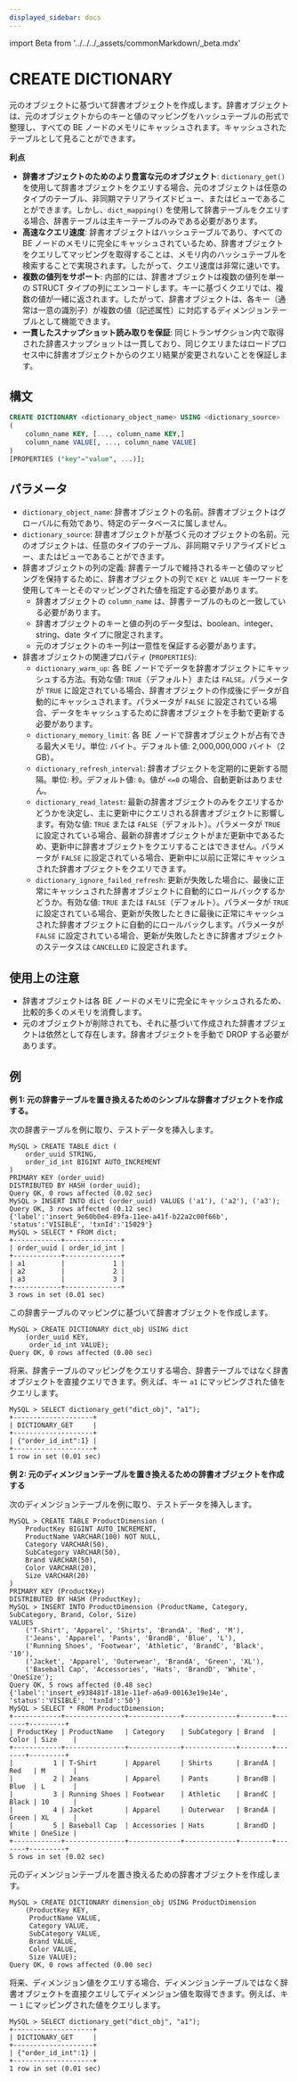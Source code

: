 ```yaml
---
displayed_sidebar: docs
---
```


import Beta from '../../../_assets/commonMarkdown/_beta.mdx'

# CREATE DICTIONARY

<Beta />

元のオブジェクトに基づいて辞書オブジェクトを作成します。辞書オブジェクトは、元のオブジェクトからのキーと値のマッピングをハッシュテーブルの形式で整理し、すべての BE ノードのメモリにキャッシュされます。キャッシュされたテーブルとして見ることができます。

**利点**

- **辞書オブジェクトのためのより豊富な元のオブジェクト**: `dictionary_get()` を使用して辞書オブジェクトをクエリする場合、元のオブジェクトは任意のタイプのテーブル、非同期マテリアライズドビュー、またはビューであることができます。しかし、`dict_mapping()` を使用して辞書テーブルをクエリする場合、辞書テーブルは主キーテーブルのみである必要があります。
- **高速なクエリ速度**: 辞書オブジェクトはハッシュテーブルであり、すべての BE ノードのメモリに完全にキャッシュされているため、辞書オブジェクトをクエリしてマッピングを取得することは、メモリ内のハッシュテーブルを検索することで実現されます。したがって、クエリ速度は非常に速いです。
- **複数の値列をサポート**: 内部的には、辞書オブジェクトは複数の値列を単一の STRUCT タイプの列にエンコードします。キーに基づくクエリでは、複数の値が一緒に返されます。したがって、辞書オブジェクトは、各キー（通常は一意の識別子）が複数の値（記述属性）に対応するディメンジョンテーブルとして機能できます。
- **一貫したスナップショット読み取りを保証**: 同じトランザクション内で取得された辞書スナップショットは一貫しており、同じクエリまたはロードプロセス中に辞書オブジェクトからのクエリ結果が変更されないことを保証します。

## 構文

```SQL
CREATE DICTIONARY <dictionary_object_name> USING <dictionary_source>
(
    column_name KEY, [..., column_name KEY,]
    column_name VALUE[, ..., column_name VALUE]
)
[PROPERTIES ("key"="value", ...)];
```

## パラメータ

- `dictionary_object_name`: 辞書オブジェクトの名前。辞書オブジェクトはグローバルに有効であり、特定のデータベースに属しません。
- `dictionary_source`: 辞書オブジェクトが基づく元のオブジェクトの名前。元のオブジェクトは、任意のタイプのテーブル、非同期マテリアライズドビュー、またはビューであることができます。
- 辞書オブジェクトの列の定義: 辞書テーブルで維持されるキーと値のマッピングを保持するために、辞書オブジェクトの列で `KEY` と `VALUE` キーワードを使用してキーとそのマッピングされた値を指定する必要があります。
  - 辞書オブジェクトの `column_name` は、辞書テーブルのものと一致している必要があります。
  - 辞書オブジェクトのキーと値の列のデータ型は、boolean、integer、string、date タイプに限定されます。
  - 元のオブジェクトのキー列は一意性を保証する必要があります。
- 辞書オブジェクトの関連プロパティ (`PROPERTIES`):
  - `dictionary_warm_up`: 各 BE ノードでデータを辞書オブジェクトにキャッシュする方法。有効な値: `TRUE`（デフォルト）または `FALSE`。パラメータが `TRUE` に設定されている場合、辞書オブジェクトの作成後にデータが自動的にキャッシュされます。パラメータが `FALSE` に設定されている場合、データをキャッシュするために辞書オブジェクトを手動で更新する必要があります。
  - `dictionary_memory_limit`: 各 BE ノードで辞書オブジェクトが占有できる最大メモリ。単位: バイト。デフォルト値: 2,000,000,000 バイト（2 GB）。
  - `dictionary_refresh_interval`: 辞書オブジェクトを定期的に更新する間隔。単位: 秒。デフォルト値: `0`。値が `<=0` の場合、自動更新はありません。
  - `dictionary_read_latest`: 最新の辞書オブジェクトのみをクエリするかどうかを決定し、主に更新中にクエリされる辞書オブジェクトに影響します。有効な値: `TRUE` または `FALSE`（デフォルト）。パラメータが `TRUE` に設定されている場合、最新の辞書オブジェクトがまだ更新中であるため、更新中に辞書オブジェクトをクエリすることはできません。パラメータが `FALSE` に設定されている場合、更新中に以前に正常にキャッシュされた辞書オブジェクトをクエリできます。
  - `dictionary_ignore_failed_refresh`: 更新が失敗した場合に、最後に正常にキャッシュされた辞書オブジェクトに自動的にロールバックするかどうか。有効な値: `TRUE` または `FALSE`（デフォルト）。パラメータが `TRUE` に設定されている場合、更新が失敗したときに最後に正常にキャッシュされた辞書オブジェクトに自動的にロールバックします。パラメータが `FALSE` に設定されている場合、更新が失敗したときに辞書オブジェクトのステータスは `CANCELLED` に設定されます。

## 使用上の注意

- 辞書オブジェクトは各 BE ノードのメモリに完全にキャッシュされるため、比較的多くのメモリを消費します。
- 元のオブジェクトが削除されても、それに基づいて作成された辞書オブジェクトは依然として存在します。辞書オブジェクトを手動で DROP する必要があります。

## 例

**例 1: 元の辞書テーブルを置き換えるためのシンプルな辞書オブジェクトを作成する。**

次の辞書テーブルを例に取り、テストデータを挿入します。

```Plain
MySQL > CREATE TABLE dict (
    order_uuid STRING,
    order_id_int BIGINT AUTO_INCREMENT 
)
PRIMARY KEY (order_uuid)
DISTRIBUTED BY HASH (order_uuid);
Query OK, 0 rows affected (0.02 sec)
MySQL > INSERT INTO dict (order_uuid) VALUES ('a1'), ('a2'), ('a3');
Query OK, 3 rows affected (0.12 sec)
{'label':'insert_9e60b0e4-89fa-11ee-a41f-b22a2c00f66b', 'status':'VISIBLE', 'txnId':'15029'}
MySQL > SELECT * FROM dict;
+------------+--------------+
| order_uuid | order_id_int |
+------------+--------------+
| a1         |            1 |
| a2         |            2 |
| a3         |            3 |
+------------+--------------+
3 rows in set (0.01 sec)
```

この辞書テーブルのマッピングに基づいて辞書オブジェクトを作成します。

```Plain
MySQL > CREATE DICTIONARY dict_obj USING dict
    (order_uuid KEY,
     order_id_int VALUE);
Query OK, 0 rows affected (0.00 sec)
```

将来、辞書テーブルのマッピングをクエリする場合、辞書テーブルではなく辞書オブジェクトを直接クエリできます。例えば、キー `a1` にマッピングされた値をクエリします。

```Plain
MySQL > SELECT dictionary_get("dict_obj", "a1");
+--------------------+
| DICTIONARY_GET     |
+--------------------+
| {"order_id_int":1} |
+--------------------+
1 row in set (0.01 sec)
```

**例 2: 元のディメンジョンテーブルを置き換えるための辞書オブジェクトを作成する**

次のディメンジョンテーブルを例に取り、テストデータを挿入します。

```Plain
MySQL > CREATE TABLE ProductDimension (
    ProductKey BIGINT AUTO_INCREMENT,
    ProductName VARCHAR(100) NOT NULL,
    Category VARCHAR(50),
    SubCategory VARCHAR(50),
    Brand VARCHAR(50),
    Color VARCHAR(20),
    Size VARCHAR(20)
)
PRIMARY KEY (ProductKey)
DISTRIBUTED BY HASH (ProductKey);
MySQL > INSERT INTO ProductDimension (ProductName, Category, SubCategory, Brand, Color, Size)
VALUES
    ('T-Shirt', 'Apparel', 'Shirts', 'BrandA', 'Red', 'M'),
    ('Jeans', 'Apparel', 'Pants', 'BrandB', 'Blue', 'L'),
    ('Running Shoes', 'Footwear', 'Athletic', 'BrandC', 'Black', '10'),
    ('Jacket', 'Apparel', 'Outerwear', 'BrandA', 'Green', 'XL'),
    ('Baseball Cap', 'Accessories', 'Hats', 'BrandD', 'White', 'OneSize');
Query OK, 5 rows affected (0.48 sec)
{'label':'insert_e938481f-181e-11ef-a6a9-00163e19e14e', 'status':'VISIBLE', 'txnId':'50'}
MySQL > SELECT * FROM ProductDimension;
+------------+---------------+-------------+-------------+--------+-------+---------+
| ProductKey | ProductName   | Category    | SubCategory | Brand  | Color | Size    |
+------------+---------------+-------------+-------------+--------+-------+---------+
|          1 | T-Shirt       | Apparel     | Shirts      | BrandA | Red   | M       |
|          2 | Jeans         | Apparel     | Pants       | BrandB | Blue  | L       |
|          3 | Running Shoes | Footwear    | Athletic    | BrandC | Black | 10      |
|          4 | Jacket        | Apparel     | Outerwear   | BrandA | Green | XL      |
|          5 | Baseball Cap  | Accessories | Hats        | BrandD | White | OneSize |
+------------+---------------+-------------+-------------+--------+-------+---------+
5 rows in set (0.02 sec)
```

元のディメンジョンテーブルを置き換えるための辞書オブジェクトを作成します。

```Plain
MySQL > CREATE DICTIONARY dimension_obj USING ProductDimension 
    (ProductKey KEY,
     ProductName VALUE,
     Category VALUE,
     SubCategory VALUE,
     Brand VALUE,
     Color VALUE,
     Size VALUE);
Query OK, 0 rows affected (0.00 sec)
```

将来、ディメンジョン値をクエリする場合、ディメンジョンテーブルではなく辞書オブジェクトを直接クエリしてディメンジョン値を取得できます。例えば、キー `1` にマッピングされた値をクエリします。

```Plain
MySQL > SELECT dictionary_get("dict_obj", "a1");
+--------------------+
| DICTIONARY_GET     |
+--------------------+
| {"order_id_int":1} |
+--------------------+
1 row in set (0.01 sec)
```